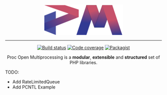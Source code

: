 <p align="center">
  <img src="./logo.svg" alt="Proc Open Multiprocessing" width="50%" />  
</p>

---

<p align="center">
  <a href="https://travis-ci.org/aventri/proc-open-multiprocessing"><img src="https://img.shields.io/travis/aventri/proc-open-multiprocessing/master.svg" alt="Build status" /></a>
  <a href="https://coveralls.io/github/aventri/proc-open-multiprocessing?branch=master"><img src="https://img.shields.io/coveralls/aventri/proc-open-multiprocessing/master.svg" alt="Code coverage" /></a>
  <a href="https://packagist.org/packages/aventri/proc-open-multiprocessing"><img src="https://img.shields.io/packagist/dt/aventri/proc-open-multiprocessing.svg" alt="Packagist" /></a>  
</p>
<p align="center">
  Proc Open Multiprocessing is a <strong>modular</strong>, <strong>extensible</strong> and
  <strong>structured</strong> set of PHP libraries.<br />
</p>

TODO:
* Add RateLimitedQueue
* Add PCNTL Example